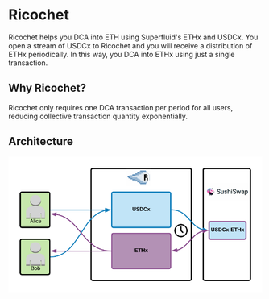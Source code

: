 # Ricochet
Ricochet helps you DCA into ETH using Superfluid's ETHx and USDCx. You open a stream of USDCx to Ricochet and you will receive a distribution of ETHx periodically. In this way, you DCA into ETHx using just a single transaction.  

## Why Ricochet?
Ricochet only requires one DCA transaction per period for all users, reducing collective transaction quantity exponentially.

## Architecture
![Architecture](./00-Meta/arch.png)


